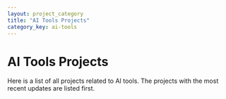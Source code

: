 ```yaml
---
layout: project_category
title: "AI Tools Projects"
category_key: ai-tools
---
```


# AI Tools Projects

Here is a list of all projects related to AI tools. The projects with the most recent updates are listed first.